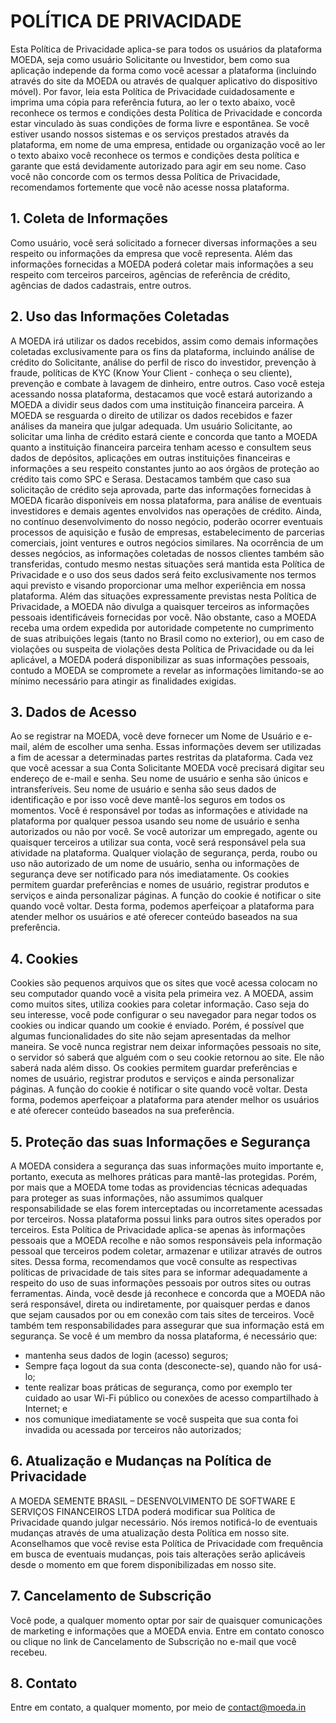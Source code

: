 # POLÍTICA DE PRIVACIDADE

Esta Política de Privacidade aplica-se para todos os usuários da plataforma MOEDA, seja como usuário Solicitante ou Investidor, bem como sua aplicação independe da forma como você acessar a plataforma (incluindo através do site da MOEDA ou através de qualquer aplicativo do dispositivo móvel).
Por favor, leia esta Política de Privacidade cuidadosamente e imprima uma cópia para referência futura, ao ler o texto abaixo, você reconhece os termos e condições desta Política de Privacidade e concorda estar vinculado às suas condições de forma livre e espontânea.
Se você estiver usando nossos sistemas e os serviços prestados através da plataforma, em nome de uma empresa, entidade ou organização você ao ler o texto abaixo você reconhece os termos e condições desta política e garante que está devidamente autorizado para agir em seu nome.
Caso você não concorde com os termos dessa Política de Privacidade, recomendamos fortemente que você não acesse nossa plataforma.

## 1. Coleta de Informações

Como usuário, você será solicitado a fornecer diversas informações a seu respeito ou informações da empresa que você representa. Além das informações fornecidas a MOEDA poderá coletar mais informações a seu respeito com terceiros parceiros, agências de referência de crédito, agências de dados cadastrais, entre outros.

## 2. Uso das Informações Coletadas

A MOEDA irá utilizar os dados recebidos, assim como demais informações coletadas exclusivamente para os fins da plataforma, incluindo análise de crédito do Solicitante, análise do perfil de risco do investidor, prevenção à fraude, políticas de KYC (Know Your Client - conheça o seu cliente), prevenção e combate à lavagem de dinheiro, entre outros. Caso você esteja acessando nossa plataforma, destacamos que você estará autorizando a MOEDA a dividir seus dados com uma instituição financeira parceira.
A MOEDA se resguarda o direito de utilizar os dados recebidos e fazer análises da maneira que julgar adequada.
Um usuário Solicitante, ao solicitar uma linha de crédito estará ciente e concorda que tanto a MOEDA quanto a instituição financeira parceira tenham acesso e consultem seus dados de depósitos, aplicações em outras instituições financeiras e informações a seu respeito constantes junto ao aos órgãos de proteção ao crédito tais como SPC e Serasa.
Destacamos também que caso sua solicitação de crédito seja aprovada, parte das informações fornecidas à MOEDA ficarão disponíveis em nossa plataforma, para análise de eventuais investidores e demais agentes envolvidos nas operações de crédito.
Ainda, no contínuo desenvolvimento do nosso negócio, poderão ocorrer eventuais processos de aquisição e fusão de empresas, estabelecimento de parcerias comerciais, joint ventures e outros negócios similares. Na ocorrência de um desses negócios, as informações coletadas de nossos clientes também são transferidas, contudo mesmo nestas situações será mantida esta Política de Privacidade e o uso dos seus dados será feito exclusivamente nos termos aqui previsto e visando proporcionar uma melhor experiência em nossa plataforma.
Além das situações expressamente previstas nesta Política de Privacidade, a MOEDA não divulga a quaisquer terceiros as informações pessoais identificáveis fornecidas por você. Não obstante, caso a MOEDA receba uma ordem expedida por autoridade competente no cumprimento de suas atribuições legais (tanto no Brasil como no exterior), ou em caso de violações ou suspeita de violações desta Política de Privacidade ou da lei aplicável, a MOEDA poderá disponibilizar as suas informações pessoais, contudo a MOEDA se compromete a revelar as informações limitando-se ao mínimo necessário para atingir as finalidades exigidas.

## 3. Dados de Acesso

Ao se registrar na MOEDA, você deve fornecer um Nome de Usuário e e-mail, além de escolher uma senha. Essas informações devem ser utilizadas a fim de acessar a determinadas partes restritas da plataforma. Cada vez que você acessar a sua Conta Solicitante MOEDA você precisará digitar seu endereço de e-mail e senha. Seu nome de usuário e senha são únicos e intransferíveis.
Seu nome de usuário e senha são seus dados de identificação e por isso você deve mantê-los seguros em todos os momentos. Você é responsável por todas as informações e atividade na plataforma por qualquer pessoa usando seu nome de usuário e senha autorizados ou não por você. Se você autorizar um empregado, agente ou quaisquer terceiros a utilizar sua conta, você será responsável pela sua atividade na plataforma. Qualquer violação de segurança, perda, roubo ou uso não autorizado de um nome de usuário, senha ou informações de segurança deve ser notificado para nós imediatamente.
Os cookies permitem guardar preferências e nomes de usuário, registrar produtos e serviços e ainda personalizar páginas. A função do cookie é notificar o site quando você voltar. Desta forma, podemos aperfeiçoar a plataforma para atender melhor os usuários e até oferecer conteúdo baseados na sua preferência.

## 4. Cookies

Cookies são pequenos arquivos que os sites que você acessa colocam no seu computador quando você a visita pela primeira vez.
A MOEDA, assim como muitos sites, utiliza cookies para coletar informação. Caso seja do seu interesse, você pode configurar o seu navegador para negar todos os cookies ou indicar quando um cookie é enviado. Porém, é possível que algumas funcionalidades do site não sejam apresentadas da melhor maneira. Se você nunca registrar nem deixar informações pessoais no site, o servidor só saberá que alguém com o seu cookie retornou ao site. Ele não saberá nada além disso.
Os cookies permitem guardar preferências e nomes de usuário, registrar produtos e serviços e ainda personalizar páginas. A função do cookie é notificar o site quando você voltar. Desta forma, podemos aperfeiçoar a plataforma para atender melhor os usuários e até oferecer conteúdo baseados na sua preferência.

## 5. Proteção das suas Informações e Segurança

A MOEDA considera a segurança das suas informações muito importante e, portanto, executa as melhores práticas para mantê-las protegidas. Porém, por mais que a MOEDA tome todas as providencias técnicas adequadas para proteger as suas informações, não assumimos qualquer responsabilidade se elas forem interceptadas ou incorretamente acessadas por terceiros.
Nossa plataforma possui links para outros sites operados por terceiros. Esta Política de Privacidade aplica-se apenas às informações pessoais que a MOEDA recolhe e não somos responsáveis pela informação pessoal que terceiros podem coletar, armazenar e utilizar através de outros sites.
Dessa forma, recomendamos que você consulte as respectivas políticas de privacidade de tais sites para se informar adequadamente a respeito do uso de suas informações pessoais por outros sites ou outras ferramentas. Ainda, você desde já reconhece e concorda que a MOEDA não será responsável, direta ou indiretamente, por quaisquer perdas e danos que sejam causados por ou em conexão com tais sites de terceiros.
Você também tem responsabilidades para assegurar que sua informação está em segurança. Se você é um membro da nossa plataforma, é necessário que:

- mantenha seus dados de login (acesso) seguros;
- Sempre faça logout da sua conta (desconecte-se), quando não for usá-lo;
- tente realizar boas práticas de segurança, como por exemplo ter cuidado ao usar Wi-Fi público ou conexões de acesso compartilhado à Internet; e
- nos comunique imediatamente se você suspeita que sua conta foi invadida ou acessada por terceiros não autorizados;

## 6. Atualização e Mudanças na Política de Privacidade

A MOEDA SEMENTE BRASIL – DESENVOLVIMENTO DE SOFTWARE E SERVIÇOS FINANCEIROS LTDA poderá modificar sua Política de Privacidade quando julgar necessário. Nós iremos notificá-lo de eventuais mudanças através de uma atualização desta Política em nosso site. Aconselhamos que você revise esta Política de Privacidade com frequência em busca de eventuais mudanças, pois tais alterações serão aplicáveis desde o momento em que forem disponibilizadas em nosso site.

## 7. Cancelamento de Subscrição

Você pode, a qualquer momento optar por sair de quaisquer comunicações de marketing e informações que a MOEDA envia.
Entre em contato conosco ou clique no link de Cancelamento de Subscrição no e-mail que você recebeu.

## 8. Contato

Entre em contato, a qualquer momento, por meio de contact@moeda.in

